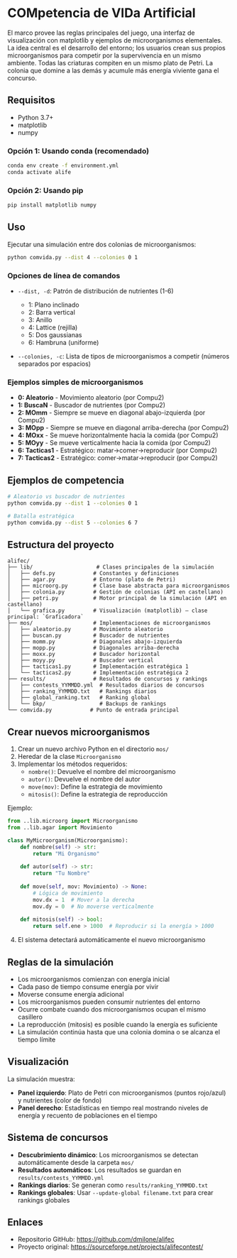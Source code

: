 # COMpetencia de VIDa Artificial

El marco provee las reglas principales del juego, una interfaz de visualización con matplotlib y ejemplos de microorganismos elementales. La idea central es el desarrollo del entorno; los usuarios crean sus propios microorganismos para competir por la supervivencia en un mismo ambiente. Todas las criaturas compiten en un mismo plato de Petri. La colonia que domine a las demás y acumule más energía viviente gana el concurso.


## Requisitos

- Python 3.7+
- matplotlib
- numpy

### Opción 1: Usando conda (recomendado)
```bash
conda env create -f environment.yml
conda activate alife
```

### Opción 2: Usando pip
```bash
pip install matplotlib numpy
```

## Uso

Ejecutar una simulación entre dos colonias de microorganismos:

```bash
python comvida.py --dist 4 --colonies 0 1
```

### Opciones de línea de comandos

- `--dist, -d`: Patrón de distribución de nutrientes (1-6)
  - 1: Plano inclinado
  - 2: Barra vertical
  - 3: Anillo
  - 4: Lattice (rejilla)
  - 5: Dos gaussianas
  - 6: Hambruna (uniforme)

- `--colonies, -c`: Lista de tipos de microorganismos a competir (números separados por espacios)

### Ejemplos simples de microorganismos

- **0: Aleatorio** - Movimiento aleatorio (por Compu2)
- **1: BuscaN** - Buscador de nutrientes (por Compu2)
- **2: MOmm** - Siempre se mueve en diagonal abajo-izquierda (por Compu2)
- **3: MOpp** - Siempre se mueve en diagonal arriba-derecha (por Compu2)
- **4: MOxx** - Se mueve horizontalmente hacia la comida (por Compu2)
- **5: MOyy** - Se mueve verticalmente hacia la comida (por Compu2)
- **6: Tacticas1** - Estratégico: matar→comer→reproducir (por Compu2)
- **7: Tacticas2** - Estratégico: comer→matar→reproducir (por Compu2)

## Ejemplos de competencia

```bash
# Aleatorio vs buscador de nutrientes
python comvida.py --dist 1 --colonies 0 1

# Batalla estratégica
python comvida.py --dist 5 --colonies 6 7

```

## Estructura del proyecto

```
alifec/
├── lib/                    # Clases principales de la simulación
│   ├── defs.py            # Constantes y definiciones
│   ├── agar.py            # Entorno (plato de Petri)
│   ├── microorg.py        # Clase base abstracta para microorganismos
│   ├── colonia.py         # Gestión de colonias (API en castellano)
│   ├── petri.py           # Motor principal de la simulación (API en castellano)
│   └── grafica.py         # Visualización (matplotlib) — clase principal: `Graficadora`
├── mos/                   # Implementaciones de microorganismos
│   ├── aleatorio.py       # Movimiento aleatorio
│   ├── buscan.py          # Buscador de nutrientes
│   ├── momm.py            # Diagonales abajo-izquierda
│   ├── mopp.py            # Diagonales arriba-derecha
│   ├── moxx.py            # Buscador horizontal
│   ├── moyy.py            # Buscador vertical
│   ├── tacticas1.py       # Implementación estratégica 1
│   └── tacticas2.py       # Implementación estratégica 2
├── results/               # Resultados de concursos y rankings
│   ├── contests_YYMMDD.yml  # Resultados diarios de concursos
│   ├── ranking_YYMMDD.txt   # Rankings diarios
│   ├── global_ranking.txt   # Ranking global
│   └── bkp/                 # Backups de rankings
└── comvida.py            # Punto de entrada principal
```

## Crear nuevos microorganismos

1. Crear un nuevo archivo Python en el directorio `mos/`
2. Heredar de la clase `Microorganismo`
3. Implementar los métodos requeridos:
   - `nombre()`: Devuelve el nombre del microorganismo
   - `autor()`: Devuelve el nombre del autor  
   - `move(mov)`: Define la estrategia de movimiento
   - `mitosis()`: Define la estrategia de reproducción

Ejemplo:
```python
from ..lib.microorg import Microorganismo
from ..lib.agar import Movimiento

class MyMicroorganism(Microorganismo):
    def nombre(self) -> str:
        return "Mi Organismo"
        
    def autor(self) -> str:
        return "Tu Nombre"
        
    def move(self, mov: Movimiento) -> None:
        # Lógica de movimiento
        mov.dx = 1  # Mover a la derecha
        mov.dy = 0  # No moverse verticalmente
        
    def mitosis(self) -> bool:
        return self.ene > 1000  # Reproducir si la energía > 1000
```

4. El sistema detectará automáticamente el nuevo microorganismo

## Reglas de la simulación

- Los microorganismos comienzan con energía inicial
- Cada paso de tiempo consume energía por vivir
- Moverse consume energía adicional
- Los microorganismos pueden consumir nutrientes del entorno
- Ocurre combate cuando dos microorganismos ocupan el mismo casillero
- La reproducción (mitosis) es posible cuando la energía es suficiente
- La simulación continúa hasta que una colonia domina o se alcanza el tiempo límite

## Visualización

La simulación muestra:
- **Panel izquierdo**: Plato de Petri con microorganismos (puntos rojo/azul) y nutrientes (color de fondo)
- **Panel derecho**: Estadísticas en tiempo real mostrando niveles de energía y recuento de poblaciones en el tiempo

## Sistema de concursos

- **Descubrimiento dinámico**: Los microorganismos se detectan automáticamente desde la carpeta `mos/`
- **Resultados automáticos**: Los resultados se guardan en `results/contests_YYMMDD.yml`
- **Rankings diarios**: Se generan como `results/ranking_YYMMDD.txt`
- **Rankings globales**: Usar `--update-global filename.txt` para crear rankings globales

## Enlaces
- Repositorio GitHub: https://github.com/dmilone/alifec
- Proyecto original: https://sourceforge.net/projects/alifecontest/
